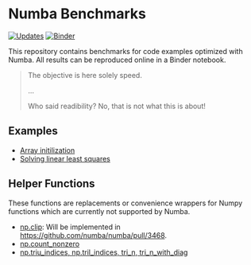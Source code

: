 Numba Benchmarks
================

[![Updates](https://pyup.io/repos/github/tobiasraabe/numba-benchmarks/shield.svg)](https://pyup.io/repos/github/tobiasraabe/numba-benchmarks/)
[![Binder](https://mybinder.org/badge_logo.svg)](https://mybinder.org/v2/gh/tobiasraabe/numba-benchmarks/master)

This repository contains benchmarks for code examples optimized with Numba. All
results can be reproduced online in a Binder notebook.

> The objective is here solely speed.
>
> ...
>
> Who said readibility? No, that is not what this is about!

Examples
--------

- [Array initilization](array-initialization.ipynb)
- [Solving linear least squares](linear-least-squares.ipynb)

Helper Functions
----------------

These functions are replacements or convenience wrappers for Numpy functions
which are currently not supported by Numba.

- [np.clip](numpy-replacements/clip.py): Will be implemented in
  https://github.com/numba/numba/pull/3468.
- [np.count_nonzero](numpy-replacements/count-nonzero.py)
- [np.triu_indices, np.tril_indices, tri_n,
  tri_n_with_diag](numpy-replacements/triangle.py)

